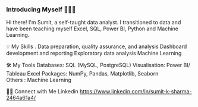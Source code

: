 ### Introducing Myself 🙋🏻‍♀️
Hi there! I'm Sumit, a self-taught data analyst. I transitioned to data and have been teaching myself Excel, SQL, Power BI, Python and Machine Learning.



💡 My Skills
. Data preparation, quality assurance, and analysis
Dashboard development and reporting
Exploratory data analysis
Machine Learning



🛠️ My Tools
Databases: SQL (MySQL, PostgreSQL)
Visualisation: Power BI/ Tableau
Excel
Packages: NumPy, Pandas, Matplotlib, Seaborn  
Others : Machine Learning



🙌🏻 Connect with Me
Linkedin
https://www.linkedin.com/in/sumit-k-sharma-2464a61a4/
